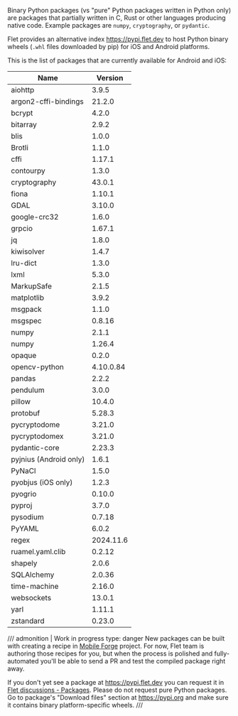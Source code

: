 Binary Python packages (vs "pure" Python packages written in Python only) are packages that partially written in C, Rust or other languages producing native code. Example packages are `numpy`, `cryptography`, or `pydantic`.

Flet provides an alternative index https://pypi.flet.dev to host Python binary wheels (`.whl` files downloaded by pip) for iOS and Android platforms.

This is the list of packages that are currently available for Android and iOS:

| Name                   | Version   |
|------------------------|-----------|
| aiohttp                | 3.9.5     |
| argon2-cffi-bindings   | 21.2.0    |
| bcrypt                 | 4.2.0     |
| bitarray               | 2.9.2     |
| blis                   | 1.0.0     |
| Brotli                 | 1.1.0     |
| cffi                   | 1.17.1    |
| contourpy              | 1.3.0     |
| cryptography           | 43.0.1    |
| fiona                  | 1.10.1    |
| GDAL                   | 3.10.0    |
| google-crc32           | 1.6.0     |
| grpcio                 | 1.67.1    |
| jq                     | 1.8.0     |
| kiwisolver             | 1.4.7     |
| lru-dict               | 1.3.0     |
| lxml                   | 5.3.0     |
| MarkupSafe             | 2.1.5     |
| matplotlib             | 3.9.2     |
| msgpack                | 1.1.0     |
| msgspec                | 0.8.16    |
| numpy                  | 2.1.1     |
| numpy                  | 1.26.4    |
| opaque                 | 0.2.0     |
| opencv-python          | 4.10.0.84 |
| pandas                 | 2.2.2     |
| pendulum               | 3.0.0     |
| pillow                 | 10.4.0    |
| protobuf               | 5.28.3    |
| pycryptodome           | 3.21.0    |
| pycryptodomex          | 3.21.0    |
| pydantic-core          | 2.23.3    |
| pyjnius (Android only) | 1.6.1     |
| PyNaCl                 | 1.5.0     |
| pyobjus (iOS only)     | 1.2.3     |
| pyogrio                | 0.10.0    |
| pyproj                 | 3.7.0     |
| pysodium               | 0.7.18    |
| PyYAML                 | 6.0.2     |
| regex                  | 2024.11.6 |
| ruamel.yaml.clib       | 0.2.12    |
| shapely                | 2.0.6     |
| SQLAlchemy             | 2.0.36    |
| time-machine           | 2.16.0    |
| websockets             | 13.0.1    |
| yarl                   | 1.11.1    |
| zstandard              | 0.23.0    |

/// admonition | Work in progress
    type: danger
New packages can be built with creating a recipe in [Mobile Forge](https://github.com/flet-dev/mobile-forge) project. 
For now, Flet team is authoring those recipes for you, but when the process is polished and 
fully-automated you'll be able to send a PR and test the compiled package right away.

If you don't yet see a package at https://pypi.flet.dev you can request it in 
[Flet discussions - Packages](https://github.com/flet-dev/flet/discussions/categories/packages). Please do not request pure Python packages. 
Go to package's "Download files" section at https://pypi.org and make sure it contains 
binary platform-specific wheels.
///